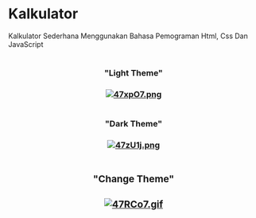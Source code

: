 # Kalkulator

Kalkulator Sederhana Menggunakan Bahasa Pemograman
Html, Css Dan JavaScript

#

<div align="center">
<h3><p><strong>"Light Theme"</strong></p><h3>

<a href="https://freeimage.host/id"><img src="https://iili.io/47xpO7.png" alt="47xpO7.png" border="0" /></a>
</div>

#

<div align="center">
<h3><p><strong>"Dark Theme"</strong></p><h3>

<a href="https://freeimage.host/id"><img src="https://iili.io/47zU1j.png" alt="47zU1j.png" border="0" /></a><div>
<div>

#

<div align="center">
<h3><p><strong>"Change Theme"</strong></p><h3>

<a href="https://freeimage.host/id"><img src="https://iili.io/47RCo7.gif" alt="47RCo7.gif" border="0" /></a>
